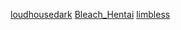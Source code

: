 [loudhousedark](/Dives/loudhousedark)
[Bleach_Hentai](/Dives/Bleach_Hentai)
[limbless](/Dives/limbless)
